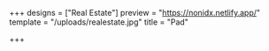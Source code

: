 +++
designs = ["Real Estate"]
preview = "https://nonidx.netlify.app/"
template = "/uploads/realestate.jpg"
title = "Pad"

+++

